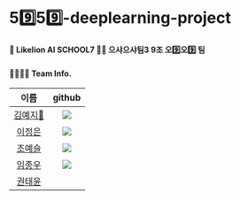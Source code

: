 # 59️⃣59️⃣-deeplearning-project        
**🦁 Likelion AI SCHOOL7 👶🤱 으샤으샤팀3 9조 오9️⃣오9️⃣ 팀**    

#### 👨‍👩‍👧‍👦 Team Info.    
|이름|github|                    
|:---:|:---:|                                     
|<span style="color:blue">[김예지👑](https://github.com/meji9086)</span>|<a href="https://github.com/generalleejaemo"><img src="https://img.shields.io/badge/github-181717?style=flat-square&logo=github&logoColor=White"/>|                            
|<span style="color:blue">[이정은](https://github.com/LJEDD2)</span>|<a href="https://github.com/hooun"><img src="https://img.shields.io/badge/github-181717?style=flat-square&logo=github&logoColor=White"/>|          
|<span style="color:blue">[조예슬](https://github.com/seul1230)</span>|<a href="https://github.com/tvn123"><img src="https://img.shields.io/badge/github-181717?style=flat-square&logo=github&logoColor=White"/>|            
|<span style="color:blue">[임종우](https://github.com/imngooh)</span>|<a href="https://github.com/dkssudgb"><img src="https://img.shields.io/badge/github-181717?style=flat-square&logo=github&logoColor=White"/>|             
|<span style="color:blue">[권태윤]()</span>||           


